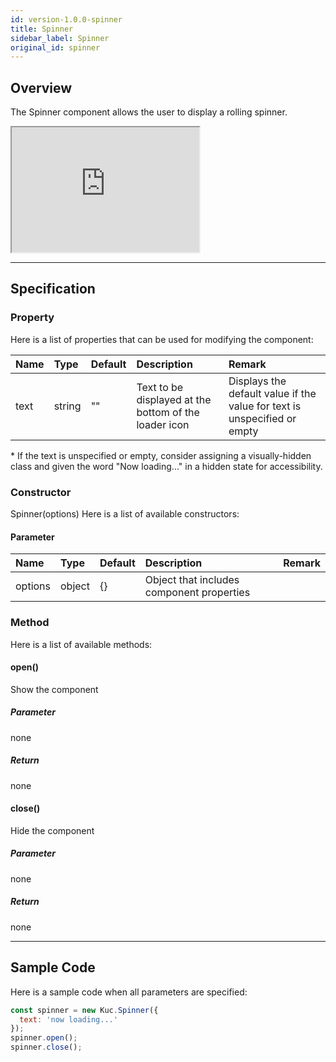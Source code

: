 ```yaml
---
id: version-1.0.0-spinner
title: Spinner
sidebar_label: Spinner
original_id: spinner
---
```


## Overview

The Spinner component allows the user to display a rolling spinner.

<iframe src="https://kuc-storybook.netlify.app/iframe.html?id=spinner--document" title="spinner image" width="300px" height="200px"></iframe>

---

## Specification

### Property

Here is a list of properties that can be used for modifying the component:

| Name | Type | Default | Description | Remark |
| :--- | :--- | :--- | :--- | :--- |
| text | string | ""  | Text to be displayed at the bottom of the loader icon | Displays the default value if the value for text is unspecified or empty |

\*  If the text is unspecified or empty,
consider assigning a visually-hidden class and given the word "Now loading..." in a hidden state for accessibility.

### Constructor

Spinner(options)
Here is a list of available constructors:

#### Parameter
| Name | Type | Default | Description | Remark |
| :--- | :--- | :--- | :--- | :--- |
| options | object | {} | Object that includes component properties |  |

### Method
Here is a list of available methods:

#### open()
Show the component

##### Parameter
none

##### Return
none

#### close()
Hide the component

##### Parameter
none

##### Return
none

---
## Sample Code

Here is a sample code when all parameters are specified:

```javascript
const spinner = new Kuc.Spinner({
  text: 'now loading...'
});
spinner.open();
spinner.close();
```

